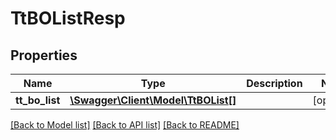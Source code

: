# TtBOListResp

## Properties
Name | Type | Description | Notes
------------ | ------------- | ------------- | -------------
**tt_bo_list** | [**\Swagger\Client\Model\TtBOList[]**](TtBOList.md) |  | [optional] 

[[Back to Model list]](../README.md#documentation-for-models) [[Back to API list]](../README.md#documentation-for-api-endpoints) [[Back to README]](../README.md)


